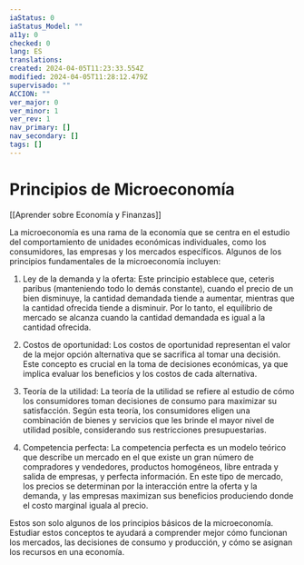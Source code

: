 ```yaml
---
iaStatus: 0
iaStatus_Model: ""
a11y: 0
checked: 0
lang: ES
translations: 
created: 2024-04-05T11:23:33.554Z
modified: 2024-04-05T11:28:12.479Z
supervisado: ""
ACCION: ""
ver_major: 0
ver_minor: 1
ver_rev: 1
nav_primary: []
nav_secondary: []
tags: []
---
```

# Principios de Microeconomía

[[Aprender sobre Economía y Finanzas]]

La microeconomía es una rama de la economía que se centra en el estudio del comportamiento de unidades económicas individuales, como los consumidores, las empresas y los mercados específicos. Algunos de los principios fundamentales de la microeconomía incluyen:

1. Ley de la demanda y la oferta: Este principio establece que, ceteris paribus (manteniendo todo lo demás constante), cuando el precio de un bien disminuye, la cantidad demandada tiende a aumentar, mientras que la cantidad ofrecida tiende a disminuir. Por lo tanto, el equilibrio de mercado se alcanza cuando la cantidad demandada es igual a la cantidad ofrecida.

2. Costos de oportunidad: Los costos de oportunidad representan el valor de la mejor opción alternativa que se sacrifica al tomar una decisión. Este concepto es crucial en la toma de decisiones económicas, ya que implica evaluar los beneficios y los costos de cada alternativa.

3. Teoría de la utilidad: La teoría de la utilidad se refiere al estudio de cómo los consumidores toman decisiones de consumo para maximizar su satisfacción. Según esta teoría, los consumidores eligen una combinación de bienes y servicios que les brinde el mayor nivel de utilidad posible, considerando sus restricciones presupuestarias.

4. Competencia perfecta: La competencia perfecta es un modelo teórico que describe un mercado en el que existe un gran número de compradores y vendedores, productos homogéneos, libre entrada y salida de empresas, y perfecta información. En este tipo de mercado, los precios se determinan por la interacción entre la oferta y la demanda, y las empresas maximizan sus beneficios produciendo donde el costo marginal iguala al precio.

Estos son solo algunos de los principios básicos de la microeconomía. Estudiar estos conceptos te ayudará a comprender mejor cómo funcionan los mercados, las decisiones de consumo y producción, y cómo se asignan los recursos en una economía.
